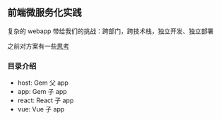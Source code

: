 ## 前端微服务化实践

复杂的 webapp 带给我们的挑战：跨部门，跨技术栈，独立开发、独立部署

之前对方案有一些[思考](https://note.xianqiao.wang/post/fu-za-xi-tong-gou-jia)

### 目录介绍

- host: Gem 父 app
- app: Gem 子 app
- react: React 子 app
- vue: Vue 子 app
